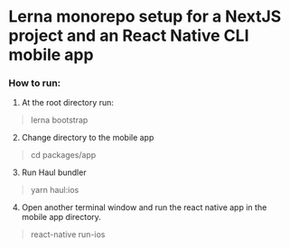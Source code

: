 # Lerna monorepo setup for a NextJS project and an React Native CLI mobile app

### How to run:

1. At the root directory run:
> lerna bootstrap

2. Change directory to the mobile app
> cd packages/app

3. Run Haul bundler
> yarn haul:ios

4. Open another terminal window and run the react native app in the mobile app directory.
> react-native run-ios